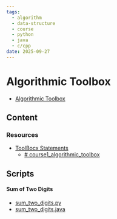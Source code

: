 ```yaml
---
tags:
  - algorithm
  - data-structure
  - course
  - python
  - java
  - c/cpp
date: 2025-09-27
---
```

Algorithmic Toolbox
=========

* [Algorithmic Toolbox](https://www.coursera.org/learn/algorithmic-toolbox?specialization=data-structures-algorithms)

Content
---------------


### Resources

* [ToolBocx Statements](./toolbox_statements.pdf)
	* [# course1_algorithmic_toolbox](https://disk.yandex.ru/d/o8E3OPP7rKjXP)


Scripts
----------------------------


#### Sum of Two Digits

* [sum_two_digits.py](./src/sum_of_two_digits/sum_two_digits.py)
* [sum_two_digits.java](./src/sum_of_two_digits/sum_two_digits.java)


